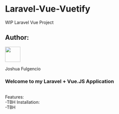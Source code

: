 # Laravel-Vue-Vuetify
WIP Laravel Vue Project
## Author:
<div>
    <a href="https://github.com/shojshoj">
        <img src="https://avatars.githubusercontent.com/shojshoj" width="50px">
    </a>
    <p>Joshua Fulgencio</p>
</div>

### Welcome to my Laravel + Vue.JS Application
<br>
Features:<br>
    -TBH
Installation:<br>
    -TBH